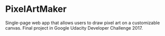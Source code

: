 # PixelArtMaker
Single-page web app that allows users to draw pixel art on a customizable canvas.
Final project in Google Udacity Developer Challenge 2017.
